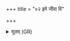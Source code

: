 +++
title = "०२ इमे जीवा वि"

+++
<details><summary>मूलम् (GR)</summary>

इमे जीवा वि मृतैर् आववृत्रन्न्  
अभूद् भद्रा देवहूतिर् नो अद्य ।  
प्राञ्चो अगाम नृतये हसाय  
सुवीरासो विदथम् आ वदेम ॥
</details>